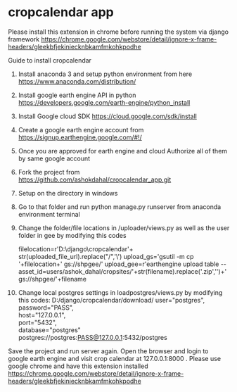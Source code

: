 # cropcalendar app
Please install this extension in chrome before running the system via django framework
https://chrome.google.com/webstore/detail/ignore-x-frame-headers/gleekbfjekiniecknbkamfmkohkpodhe

Guide to install cropcalendar
1.	Install anaconda 3 and setup python environment from here https://www.anaconda.com/distribution/
2.	Install google earth engine API in python https://developers.google.com/earth-engine/python_install
3.	Install Google cloud SDK https://cloud.google.com/sdk/install
4.	Create a google earth engine account from https://signup.earthengine.google.com/#!/
5.	Once you are approved for earth engine and cloud Authorize all of them by same google account
6.	Fork the project from https://github.com/ashokdahal/cropcalendar_app.git
7.	Setup on the directory in windows 
8.	Go to that folder and run python manage.py runserver from anaconda environment terminal
9.	Change the folder/file locations in /uploader/views.py as well as the user folder in gee by modifying this codes 

	filelocation=r'D:\django\cropcalendar'+ str(uploaded_file_url).replace("/",'\\')
upload_gs='gsutil -m cp '+filelocation+'  gs://shpgee/'
	upload_gee=r'earthengine upload table --asset_id=users/ashok_dahal/cropsites/'+str(filename).replace('.zip','')+' gs://shpgee/'+filename
	       
10.	Change local postgres settings in loadpostgres/views.py by modifying this codes:
D:/django/cropcalendar/download/
user="postgres",
                                        password="PASS",	
                                        host="127.0.0.1",	
                                        port="5432",	
                                        database="postgres"	
postgres://postgres:PASS@127.0.0.1:5432/postgres










Save the project and run server again. Open the browser and login to google earth engine and visit crop calendar at 127.0.0.1:8000 . Please use google chrome and have this extension installed https://chrome.google.com/webstore/detail/ignore-x-frame-headers/gleekbfjekiniecknbkamfmkohkpodhe

